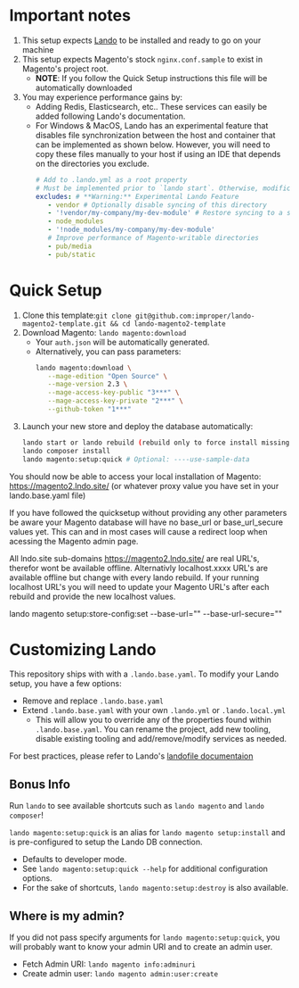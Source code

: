 # Important notes

1. This setup expects [Lando](https://docs.devwithlando.io/installation/installing.html) to be installed and ready to go on your machine
1. This setup expects Magento's stock `nginx.conf.sample` to exist in Magento's project root.
   - **NOTE**: If you follow the Quick Setup instructions this file will be automatically downloaded 
1. You may experience performance gains by:
   - Adding Redis, Elasticsearch, etc.. These services can easily be added following Lando's documentation.
   - For Windows & MacOS, Lando has an experimental feature that disables file synchronization between the host and container that can be implemented as shown below. However, you will need to copy these files manually to your host if using an IDE that depends on the directories you exclude.
     ```yaml
     # Add to .lando.yml as a root property
     # Must be implemented prior to `lando start`. Otherwise, modification requires `lando rebuild`
     excludes: # **Warning:** Experimental Lando Feature
        - vendor # Optionally disable syncing of this directory
        - '!vendor/my-company/my-dev-module' # Restore syncing to a subdirectory of an excluded directory
        - node_modules
        - '!node_modules/my-company/my-dev-module'
        # Improve performance of Magento-writable directories
        - pub/media
        - pub/static
     ```

# Quick Setup

1. Clone this template:`git clone git@github.com:improper/lando-magento2-template.git && cd lando-magento2-template`
1. Download Magento: `lando magento:download`
   - Your `auth.json` will be automatically generated.
   - Alternatively, you can pass parameters:
     ```bash
     lando magento:download \
        --mage-edition "Open Source" \
        --mage-version 2.3 \
        --mage-access-key-public "3***" \
        --mage-access-key-private "2***" \
        --github-token "1***"
     ```
1. Launch your new store and deploy the database automatically:
   ```bash
   lando start or lando rebuild (rebuild only to force install missing php extension.  Usually happens when you havnt renamed the app and youve got existing containers hangin around. lando list to check)
   lando composer install
   lando magento:setup:quick # Optional: ----use-sample-data 
   ```

You should now be able to access your local installation of Magento: https://magento2.lndo.site/ (or whatever proxy value you have set in your lando.base.yaml file)

If you have followed the quicksetup without providing any other parameters be aware your Magento database will have no base_url or base_url_secure values yet.  This can and in most cases will cause a redirect loop when acessing the Magento admin page. 

All lndo.site sub-domains https://magento2.lndo.site/ are real URL's, therefor wont be available offline.
Alternativly localhost.xxxx URL's are available offline but change with every lando rebuild.  If your running localhost URL's you will need to update your Magento URL's after each rebuild and provide the new localhost values.

lando magento setup:store-config:set --base-url="" --base-url-secure=""



# Customizing Lando

This repository ships with with a `.lando.base.yaml`. To modify your Lando setup, you have a few options:

 - Remove and replace `.lando.base.yaml`
 - Extend `.lando.base.yaml` with your own `.lando.yml` or `.lando.local.yml`
   - This will allow you to override any of the properties found within `.lando.base.yaml`. You can rename the project, add new tooling, disable existing tooling and add/remove/modify services as needed.
   
For best practices, please refer to Lando's [landofile documentaion](https://docs.devwithlando.io/config/lando.html)

## Bonus Info

Run `lando` to see available shortcuts such as `lando magento` and `lando composer`!

`lando magento:setup:quick` is an alias for `lando magento setup:install` and is pre-configured to setup the Lando DB connection.

 - Defaults to developer mode.
 - See `lando magento:setup:quick --help` for additional configuration options.
 - For the sake of shortcuts, `lando magento:setup:destroy` is also available.

## Where is my admin?

If you did not pass specify arguments for `lando magento:setup:quick`, you will probably want to know your admin URI and to create an admin user.

 - Fetch Admin URI: `lando magento info:adminuri`
 - Create admin user: `lando magento admin:user:create`
